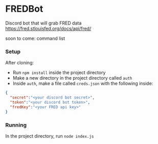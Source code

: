 # FREDBot

Discord bot that will grab FRED data
https://fred.stlouisfed.org/docs/api/fred/


soon to come: command list

### Setup  
After cloning:  
* Run `npm install` inside the project directory
* Make a new directory in the project directory called `auth`  
* Inside `auth`, make a file called `creds.json` with the following inside:  
```json
{
  "secret":"<your discord bot secret>",
  "token":"<your discord bot token>",
  "fredKey":"<your FRED api key>"
}
```  

### Running  
In the project directory, run `node index.js`
